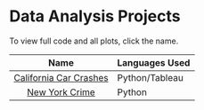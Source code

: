 # Data Analysis Projects
To view full code and all plots, click the name.

| Name | Languages Used |
|:--:|--|
[California Car Crashes](https://github.com/carrnick/PersonalProjects/tree/main/DataAnalysis/CACarCrashes) | Python/Tableau
|[New York Crime](https://github.com/carrnick/PersonalProjects/tree/main/DataAnalysis/NewYorkCrime)| Python 
